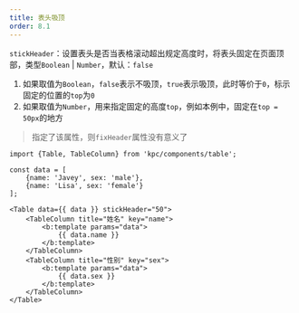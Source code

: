 ```yaml
---
title: 表头吸顶
order: 8.1 
---
```


`stickHeader`：设置表头是否当表格滚动超出规定高度时，将表头固定在页面顶部，类型`Boolean` | `Number`，默认：`false`

1. 如果取值为`Boolean`，`false`表示不吸顶，`true`表示吸顶，此时等价于`0`，标示固定的位置的`top`为`0`
2. 如果取值为`Number`，用来指定固定的高度`top`，例如本例中，固定在`top = 50px`的地方

> 指定了该属性，则`fixHeader`属性没有意义了

```vdt
import {Table, TableColumn} from 'kpc/components/table';

const data = [
    {name: 'Javey', sex: 'male'},
    {name: 'Lisa', sex: 'female'}
];

<Table data={{ data }} stickHeader="50">
    <TableColumn title="姓名" key="name">
        <b:template params="data">
            {{ data.name }}
        </b:template>
    </TableColumn>
    <TableColumn title="性别" key="sex">
        <b:template params="data">
            {{ data.sex }}
        </b:template>
    </TableColumn>
</Table>
```
